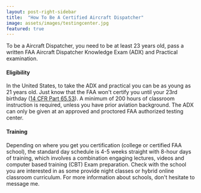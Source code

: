 ```yaml
---
layout: post-right-sidebar
title:  "How To Be A Certified Aircraft Dispatcher"
image: assets/images/testingcenter.jpg
featured: true
---
```

To be a Aircraft Dispatcher, you need to be at least 23 years old, pass a written FAA Aircraft Dispatcher Knowledge Exam (ADX) and Practical examination.

#### Eligibility
In the United States, to take the ADX and practical you can be as young as 21 years old. Just know that the FAA won't certify you until your 23rd birthday ([14 CFR Part 65.53](https://www.ecfr.gov/cgi-bin/text-idx?SID=accc6269013833371e13bf182277abc7&mc=true&node=se14.2.65_153&rgn=div8)). A minimum of 200 hours of classroom instruction is required, unless you have prior aviation background. The ADX can only be given at an approved and proctored FAA authorized testing center.

#### Training
Depending on where you get you certification (college or certified FAA school), the standard day schedule is 4-5 weeks straight with 8-hour days of training, which involves a combination engaging lectures, videos and computer based training (CBT) Exam preparation. Check with the school you are interested in as some provide night classes or hybrid online classroom curriculum. For more information about schools, don't hesitate to message me.
